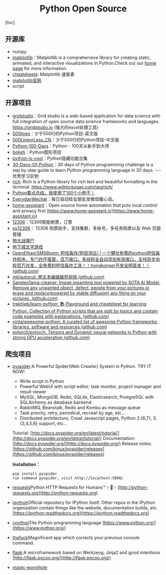 <h1 align="center">Python Open Source</h1>

[toc]

## 开源库

* numpy
* [matplotlib](https://github.com/matplotlib/matplotlib)：Matplotlib is a comprehensive library for creating static, animated, and interactive visualizations in Python.Check out our [home page](https://matplotlib.org/) for more information.
* [cheatsheets](https://github.com/matplotlib/cheatsheets): Matplotlib 速查表
* [matplotlib官网](https://matplotlib.org/)
* script



## 开源项目

* [gridstudio](https://github.com/ricklamers/gridstudio)：Grid studio is a web-based application for data science with full integration of open source data science frameworks and languages. https://gridstudio.io (强大的excel处理工具)
* [500lines](https://github.com/aosabook/500lines)：少于500行的Python项目-英文版
* [500LineorLess_CN](https://github.com/HT524/500LineorLess_CN)：少于500行的Python项目-中文版
* [Python-100-Days](https://github.com/jackfrued/Python-100-Days)：Python - 100天从新手到大师
* [bokeh](https://github.com/bokeh/bokeh)：Python图形项目
* [python-is-cool](https://github.com/chiphuyen/python-is-cool)：Python隐藏功能合集
* [30-Days-Of-Python](https://github.com/Asabeneh/30-Days-Of-Python)：30 days of Python programming challenge is a sep by step guide to learn Python programming language in 30 days. --- 优秀学习实例
* [rich](https://github.com/willmcgugan/rich): Rich is a Python library for rich text and beautiful formatting in the terminal. https://www.willmcgugan.com/tag/rich/
* [Python要点总结，我使用了100个小例子！](https://mp.weixin.qq.com/s/eFYDW20YPynjsW_jcp-QWw)
* [EverydayWechat](https://github.com/sfyc23/EverydayWechat)：每日自动给女朋友发微信暖心话。
* [home-assistant](https://github.com/home-assistant/home-assistant)：Open source home automation that puts local control and privacy first [https://www.home-assistant.io](https://www.home-assistant.io)
* [12306](https://github.com/testerSunshine/12306)：12306智能刷票，订票
* [py12306](https://github.com/pjialin/py12306)： 12306 购票助手，支持集群，多账号，多任务购票以及 Web 页面管理
* [物大战僵尸](https://github.com/marblexu/PythonPlantsVsZombies)
* [地下城文字游戏](https://github.com/AIDungeon/AIDungeon)
* [OpenEthan/SMSBoom: 短信轰炸/短信测压/ | 一个健壮免费的python短信轰炸程序，专门炸坏蛋蛋，百万接口，多线程全自动添加有效接口，支持异步协程百万并发，全免费的短信轰炸工具！！hongkonger开发全网首发！！ (github.com)](https://github.com/OpenEthan/SMSBoom)
* [mli/autocut: 用文本编辑器剪视频 (github.com)](https://github.com/mli/autocut)
* [Sanster/lama-cleaner: Image inpainting tool powered by SOTA AI Model. Remove any unwanted object, defect, people from your pictures or erase and replace(powered by stable diffusion) any thing on your pictures. (github.com)](https://github.com/Sanster/lama-cleaner)
* [trekhleb/learn-python: 📚 Playground and cheatsheet for learning Python. Collection of Python scripts that are split by topics and contain code examples with explanations. (github.com)](https://github.com/trekhleb/learn-python)
* [vinta/awesome-python: A curated list of awesome Python frameworks, libraries, software and resources (github.com)](https://github.com/vinta/awesome-python)
* [pytorch/pytorch: Tensors and Dynamic neural networks in Python with strong GPU acceleration (github.com)](https://github.com/pytorch/pytorch)



## 爬虫项目

* [pyspider](https://github.com/binux/pyspider):A Powerful Spider(Web Crawler) System in Python. TRY IT NOW!

    * Write script in Python
    * Powerful WebUI with script editor, task monitor, project manager and result viewer
    * MySQL, MongoDB, Redis, SQLite, Elasticsearch; PostgreSQL with SQLAlchemy as database backend
    * RabbitMQ, Beanstalk, Redis and Kombu as message queue
    * Task priority, retry, periodical, recrawl by age, etc...
    * Distributed architecture, Crawl Javascript pages, Python 2.{6,7}, 3.{3,4,5,6} support, etc...
    
    Tutorial: [http://docs.pyspider.org/en/latest/tutorial/](http://docs.pyspider.org/en/latest/tutorial/)
    Documentation: [http://docs.pyspider.org/](http://docs.pyspider.org/)
    Release notes: [https://github.com/binux/pyspider/releases](https://github.com/binux/pyspider/releases)
    
    **Installation：**
     ```
     pip install pyspider
     run command pyspider, visit http://localhost:5000/
     ```
* [requests](https://github.com/requests/requests)Python HTTP Requests for Humans™ ✨🍰✨ [http://python-requests.org](http://python-requests.org)
* [ipython](https://github.com/ipython/ipython)Official repository for IPython itself. Other repos in the IPython organization contain things like the website, documentation builds, etc. [https://ipython.readthedocs.org](https://ipython.readthedocs.org)
* [cpython](https://github.com/python/cpython)The Python programming language [https://www.python.org/](https://www.python.org/)
* [thefuck](https://github.com/nvbn/thefuck)Magnificent app which corrects your previous console command.
* [flask](https://github.com/pallets/flask):A microframework based on Werkzeug, Jinja2 and good intentions [http://flask.pocoo.org/](http://flask.pocoo.org/)
* [magic-wormhole](https://github.com/warner/magic-wormhole)



